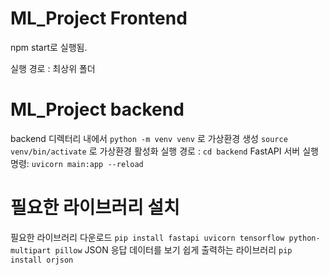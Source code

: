 # ML_Project Frontend
npm start로 실행됨.

실행 경로 : 최상위 폴더

# ML_Project backend
backend 디렉터리 내에서 `python -m venv venv` 로 가상환경 생성
`source venv/bin/activate` 로 가상환경 활성화
실행 경로 : `cd backend`
FastAPI 서버 실행 명령: `uvicorn main:app --reload`

# 필요한 라이브러리 설치

필요한 라이브러리 다운로드 `pip install fastapi uvicorn tensorflow python-multipart pillow`
JSON 응답 데이터를 보기 쉽게 출력하는 라이브러리 `pip install orjson`